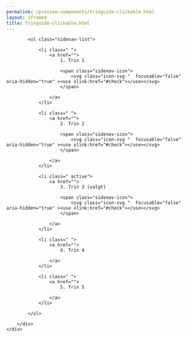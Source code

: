 ```yaml
--- 
permalink: /preview-components/tringuide-clickable.html
layout: iframed 
title: Tringuide-clickable.html
---
```

<div class="container pt-5">
    <div class="row">
        <div class="col-12 col-lg-3 sidebar-col">

            <ul class="sidenav-list">

                <li class=" ">
                    <a href="">
                        1. Trin 1

                        <span class="sidenav-icon">
                            <svg class="icon-svg "  focusable="false" aria-hidden="true" ><use xlink:href="#check"></use></svg>
                        </span>

                    </a>
                </li>

                <li class=" ">
                    <a href="">
                        2. Trin 2

                        <span class="sidenav-icon">
                            <svg class="icon-svg "  focusable="false" aria-hidden="true" ><use xlink:href="#check"></use></svg>
                        </span>

                    </a>
                </li>

                <li class=" active">
                    <a href="">
                        3. Trin 3 (valgt)

                        <span class="sidenav-icon">
                            <svg class="icon-svg "  focusable="false" aria-hidden="true" ><use xlink:href="#check"></use></svg>
                        </span>

                    </a>
                </li>

                <li class=" ">
                    <a href="">
                        4. Trin 4

                    </a>
                </li>

                <li class=" ">
                    <a href="">
                        5. Trin 5

                    </a>
                </li>

            </ul>

        </div>
    </div>
</div>